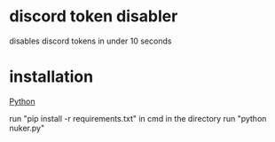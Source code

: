 # discord token disabler
disables discord tokens in under 10 seconds


# installation

[Python](https://python.org)

run "pip install -r requirements.txt" in cmd in the directory
  run "python nuker.py"

